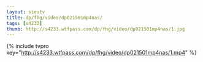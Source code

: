 ```yaml
--- 
layout: sieutv
title: dp/fhg/video/dp021501mp4nas/
tags: [s4233]
thumb: http://s4233.wtfpass.com/dp/fhg/video/dp021501mp4nas/1.jpg
---
```

{% include tvpro key="http://s4233.wtfpass.com/dp/fhg/video/dp021501mp4nas/1.mp4" %} 
